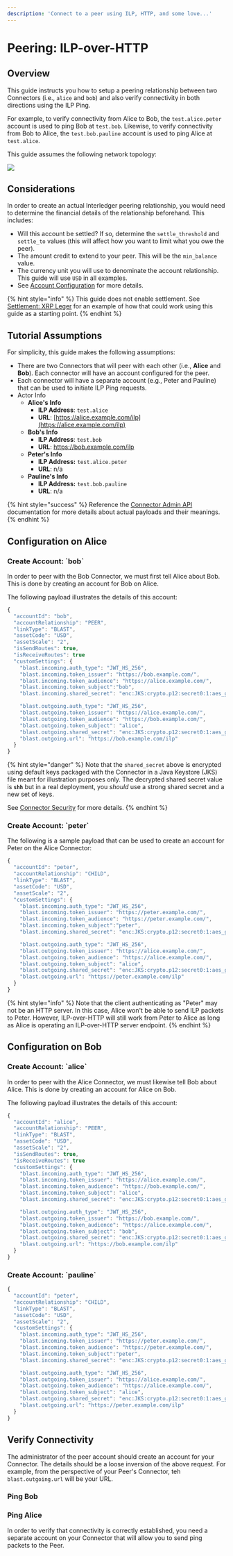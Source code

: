 ```yaml
---
description: 'Connect to a peer using ILP, HTTP, and some love...'
---
```


# Peering: ILP-over-HTTP

## Overview

This guide instructs you how to setup a peering relationship between two Connectors \(i.e., `alice` and `bob`\) and also verify connectivity in both directions using the ILP Ping. 

For example, to verify connectivity from Alice to Bob, the `test.alice.peter` account is used to ping Bob at `test.bob`. Likewise, to verify connectivity from Bob to Alice, the `test.bob.pauline` account is used to ping Alice at `test.alice`.

This guide assumes the following network topology:

![](../.gitbook/assets/ilp-over-http%20%283%29.svg)

## Considerations

In order to create an actual Interledger peering relationship, you would need to determine the financial details of the relationship beforehand. This includes:

* Will this account be settled? If so, determine the `settle_threshold` and `settle_to` values \(this will affect how you want to limit what you owe the peer\).
* The amount credit to extend to your peer. This will be the `min_balance` value.
* The currency unit you will use to denominate the account relationship. This guide will use `USD` in all examples.
* See [Account Configuration]() for more details.

{% hint style="info" %}
 This guide does not enable settlement. See [Settlement: XRP Leger](settlement-xrp-ledger.md) for an example of how that could work using this guide as a starting point.
{% endhint %}

## Tutorial Assumptions

For simplicity, this guide makes the following assumptions:

* There are two Connectors that will peer with each other \(i.e., **Alice** and **Bob**\). Each connector will have an account configured for the peer.
* Each connector will have a separate account \(e.g., Peter and Pauline\) that can be used to initiate ILP Ping requests.
* Actor Info
  * **Alice's Info**
    * **ILP Address**: `test.alice`
    * **URL**: [https://alice.example.com/ilp](https://alice.example.com/ilp)
  * **Bob's Info**
    * **ILP Address**: `test.bob`
    * **URL**: https://bob.example.com/ilp
  * **Peter's Info**
    * **ILP Address:** `test.alice.peter`
    * **URL**: n/a
  * **Pauline's Info**
    * **ILP Address:** `test.bob.pauline`
    * **URL**: n/a

{% hint style="success" %}
Reference the [Connector Admin API](../admin-api-reference/untitled.md) documentation for more details about actual payloads and their meanings.
{% endhint %}

## Configuration on Alice

### Create Account: \`bob\`

In order to peer with the Bob Connector, we must first tell Alice about Bob. This is done by creating an account for Bob on Alice.

The following payload illustrates the details of this account:

```javascript
{
  "accountId": "bob",
  "accountRelationship": "PEER",
  "linkType": "BLAST",
  "assetCode": "USD",
  "assetScale": "2",
  "isSendRoutes": true,
  "isReceiveRoutes": true
  "customSettings": {
	"blast.incoming.auth_type": "JWT_HS_256",
    "blast.incoming.token_issuer": "https://bob.example.com/",
    "blast.incoming.token_audience": "https://alice.example.com/",
    "blast.incoming.token_subject":"bob",
    "blast.incoming.shared_secret": "enc:JKS:crypto.p12:secret0:1:aes_gcm:AAAADKZPmASojt1iayb2bPy4D-Toq7TGLTN95HzCQAeJtz0=",    	

    "blast.outgoing.auth_type": "JWT_HS_256",
    "blast.outgoing.token_issuer": "https://alice.example.com/",
    "blast.outgoing.token_audience": "https://bob.example.com/",
    "blast.outgoing.token_subject": "alice",
    "blast.outgoing.shared_secret": "enc:JKS:crypto.p12:secret0:1:aes_gcm:AAAADKZPmASojt1iayb2bPy4D-Toq7TGLTN95HzCQAeJtz0=",
    "blast.outgoing.url": "https://bob.example.com/ilp"
  }
}
```

{% hint style="danger" %}
Note that the `shared_secret` above is encrypted using default keys packaged with the Connector in a Java Keystore \(JKS\) file meant for illustration purposes only.  The decrypted shared secret value is **`shh`** but in a real deployment, you _should_ use a strong shared secret and a new set of keys.   
  
See [Connector Security](../security-guide/crypto.md) for more details.
{% endhint %}

### Create Account: \`peter\`

The following is a sample payload that can be used to create an account for Peter on the Alice Connector:

```javascript
{
  "accountId": "peter",
  "accountRelationship": "CHILD",
  "linkType": "BLAST",
  "assetCode": "USD",
  "assetScale": "2",
  "customSettings": {
	"blast.incoming.auth_type": "JWT_HS_256",
    "blast.incoming.token_issuer": "https://peter.example.com/",
    "blast.incoming.token_audience": "https://peter.example.com/",
    "blast.incoming.token_subject":"peter",
    "blast.incoming.shared_secret": "enc:JKS:crypto.p12:secret0:1:aes_gcm:AAAADKZPmASojt1iayb2bPy4D-Toq7TGLTN95HzCQAeJtz0=",    	

    "blast.outgoing.auth_type": "JWT_HS_256",
    "blast.outgoing.token_issuer": "https://alice.example.com/",
    "blast.outgoing.token_audience": "https://alice.example.com/",
    "blast.outgoing.token_subject": "alice",
    "blast.outgoing.shared_secret": "enc:JKS:crypto.p12:secret0:1:aes_gcm:AAAADKZPmASojt1iayb2bPy4D-Toq7TGLTN95HzCQAeJtz0=",
    "blast.outgoing.url": "https://peter.example.com/ilp"
  }
}
```

{% hint style="info" %}
Note that the client authenticating as "Peter" may not be an HTTP server. In this case, Alice won't be able to send ILP packets to Peter. However, ILP-over-HTTP will still work from Peter to Alice as long as Alice is operating an ILP-over-HTTP server endpoint.
{% endhint %}

## Configuration on Bob

### Create Account: \`alice\`

In order to peer with the Alice Connector, we must likewise tell Bob about Alice. This is done by creating an account for Alice on Bob.

The following payload illustrates the details of this account:

```javascript
{
  "accountId": "alice",
  "accountRelationship": "PEER",
  "linkType": "BLAST",
  "assetCode": "USD",
  "assetScale": "2",
  "isSendRoutes": true,
  "isReceiveRoutes": true
  "customSettings": {
	"blast.incoming.auth_type": "JWT_HS_256",
    "blast.incoming.token_issuer": "https://alice.example.com/",
    "blast.incoming.token_audience": "https://bob.example.com/",
    "blast.incoming.token_subject": "alice",
    "blast.incoming.shared_secret": "enc:JKS:crypto.p12:secret0:1:aes_gcm:AAAADKZPmASojt1iayb2bPy4D-Toq7TGLTN95HzCQAeJtz0=",    	

    "blast.outgoing.auth_type": "JWT_HS_256",
    "blast.outgoing.token_issuer": "https://bob.example.com/",
    "blast.outgoing.token_audience": "https://alice.example.com/",
    "blast.outgoing.token_subject": "bob",
    "blast.outgoing.shared_secret": "enc:JKS:crypto.p12:secret0:1:aes_gcm:AAAADKZPmASojt1iayb2bPy4D-Toq7TGLTN95HzCQAeJtz0=",
    "blast.outgoing.url": "https://bob.example.com/ilp"
  }
}
```

### Create Account: \`pauline\`

```javascript
{
  "accountId": "peter",
  "accountRelationship": "CHILD",
  "linkType": "BLAST",
  "assetCode": "USD",
  "assetScale": "2",
  "customSettings": {
	"blast.incoming.auth_type": "JWT_HS_256",
    "blast.incoming.token_issuer": "https://peter.example.com/",
    "blast.incoming.token_audience": "https://peter.example.com/",
    "blast.incoming.token_subject":"peter",
    "blast.incoming.shared_secret": "enc:JKS:crypto.p12:secret0:1:aes_gcm:AAAADKZPmASojt1iayb2bPy4D-Toq7TGLTN95HzCQAeJtz0=",    	

    "blast.outgoing.auth_type": "JWT_HS_256",
    "blast.outgoing.token_issuer": "https://alice.example.com/",
    "blast.outgoing.token_audience": "https://alice.example.com/",
    "blast.outgoing.token_subject": "alice",
    "blast.outgoing.shared_secret": "enc:JKS:crypto.p12:secret0:1:aes_gcm:AAAADKZPmASojt1iayb2bPy4D-Toq7TGLTN95HzCQAeJtz0=",
    "blast.outgoing.url": "https://peter.example.com/ilp"
  }
}
```

## Verify Connectivity

The administrator of the peer account should create an account for your Connector. The details should be a loose inversion of the above request. For example, from the perspective of your Peer's Connector, teh `blast.outgoing.url` will be your URL.

### Ping Bob

### Ping Alice

In order to verify that connectivity is correctly established, you need a separate account on your Connector that will allow you to send ping packets to the Peer.

